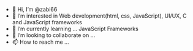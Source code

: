 - 👋 Hi, I’m @zabi66
- 👀 I’m interested in Web development(html, css, JavaScript), UI/UX, C and JavaScript frameworks
- 🌱 I’m currently learning ... JavaScript Frameworks
- 💞️ I’m looking to collaborate on ...
- 📫 How to reach me ... 

<!---
zabi66/zabi66 is a ✨ special ✨ repository because its `README.md` (this file) appears on your GitHub profile.
You can click the Preview link to take a look at your changes.
--->
